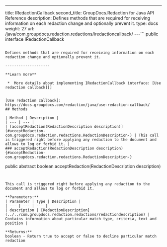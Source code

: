 ---
title: IRedactionCallback
second_title: GroupDocs.Redaction for Java API Reference
description: Defines methods that are required for receiving information on each redaction change and optionally prevent it.
type: docs
weight: 27
url: /java/com.groupdocs.redaction.redactions/iredactioncallback/
---```
public interface IRedactionCallback
```

Defines methods that are required for receiving information on each redaction change and optionally prevent it.

--------------------

**Learn more**

 *  More details about implementing IRedactionCallback interface: [Use redaction callback][]


[Use redaction callback]: https://docs.groupdocs.com/redaction/java/use-redaction-callback/
## Methods

| Method | Description |
| --- | --- |
| [acceptRedaction(RedactionDescription description)](#acceptRedaction-com.groupdocs.redaction.redactions.RedactionDescription-) | This call is triggered right before applying any redaction to the document and allows to log or forbid it. |
### acceptRedaction(RedactionDescription description) {#acceptRedaction-com.groupdocs.redaction.redactions.RedactionDescription-}
```
public abstract boolean acceptRedaction(RedactionDescription description)
```


This call is triggered right before applying any redaction to the document and allows to log or forbid it.

**Parameters:**
| Parameter | Type | Description |
| --- | --- | --- |
| description | [RedactionDescription](../../com.groupdocs.redaction.redactions/redactiondescription) | Contains information about particular match type, criteria, text and position |

**Returns:**
boolean - Return true to accept or false to decline particular match redaction
